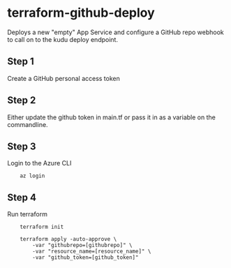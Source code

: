 # terraform-github-deploy

Deploys a new "empty" App Service and configure a GitHub repo webhook to call on to the kudu deploy endpoint.

## Step 1

Create a GitHub personal access token

## Step 2

Either update the github token in main.tf or pass it in as a variable on the commandline.

## Step 3

Login to the Azure CLI

```
    az login
```

## Step 4

Run terraform

```
    terraform init

    terraform apply -auto-approve \
        -var "githubrepo=[githubrepo]" \
        -var "resource_name=[resource_name]" \
        -var "github_token=[github_token]"
```
